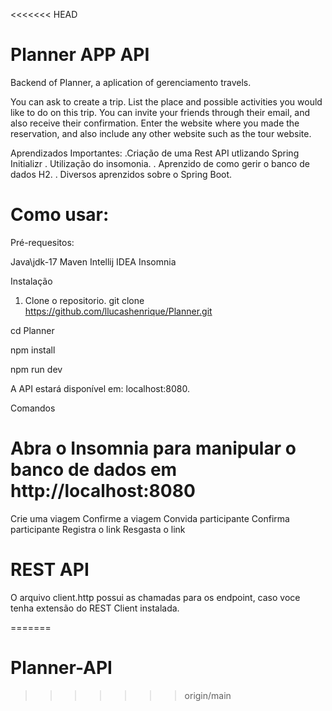 <<<<<<< HEAD
# Planner APP API
Backend of Planner, a aplication of gerenciamento travels.

You can ask to create a trip.
List the place and possible activities you would like to do on this trip.
You can invite your friends through their email, and also receive their confirmation.
Enter the website where you made the reservation, and also include any other website such as the tour website.

Aprendizados Importantes: 
 .Criação de uma Rest API utlizando Spring Initializr
 . Utilização do insomonia.
 . Aprenzido de como gerir o banco de dados H2.
 . Diversos aprenzidos sobre o Spring Boot.
 
# Como usar: 

Pré-requesitos: 

 Java\jdk-17
Maven
 Intellij IDEA
 Insomnia

Instalação
1. Clone o repositorio.
 git clone https://github.com/llucashenrique/Planner.git
 
 cd Planner

 npm install

 npm run dev

 A API estará disponível em: localhost:8080.

 Comandos
 # Abra o Insomnia para manipular o banco de dados em http://localhost:8080
  Crie uma viagem
  Confirme a viagem
  Convida participante 
  Confirma participante
  Registra o link
  Resgasta o link

 # REST API
O arquivo client.http possui as chamadas para os endpoint, caso voce tenha extensão do REST Client instalada.
 
 
 
=======
# Planner-API
>>>>>>> origin/main
